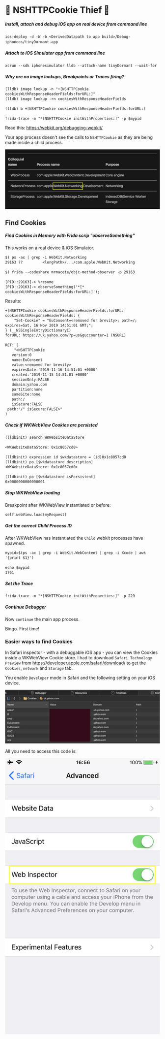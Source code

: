 # 🍪 NSHTTPCookie Thief 🍪
##### Install, attach and debug iOS app on real device from command line
`ios-deploy -d -W -b <DerivedDatapath to app build>/Debug-iphoneos/tinyDormant.app`

##### Attach to iOS Simulator app from command line
`xcrun --sdk iphonesimulator lldb --attach-name tinyDormant --wait-for`

##### Why are no image lookups, Breakpoints or Traces firing?
```
(lldb) image lookup -n "+[NSHTTPCookie cookiesWithResponseHeaderFields:forURL:]"
(lldb) image lookup -rn cookiesWithResponseHeaderFields

(lldb) b +[NSHTTPCookie cookiesWithResponseHeaderFields:forURL:]

frida-trace -m "*[NSHTTPCookie initWithProperties:]" -p $mypid
```
Read this:
https://webkit.org/debugging-webkit/

Your app process doesn't see the calls to `NSHTTPCookie` as they are being made inside a child process.

![webkit_processes](/4b_NSHTTPCookie_thief/webkit_overview.png)

## Find Cookies
##### Find Cookies in Memory with Frida scrip "observeSomething"
This works on a real device & iOS Simulator.

```
$) ps -ax | grep -i WebKit.Networking
29163 ??         <longPath>/.../com.apple.WebKit.Networking

$) frida --codeshare mrmacete/objc-method-observer -p 29163

[PID::29163]-> %resume                           
[PID::29163]-> observeSomething('*[* cookiesWithResponseHeaderFields:forURL:]');
 ```
 Results:
 ```
+[NSHTTPCookie cookiesWithResponseHeaderFields:forURL:]
 cookiesWithResponseHeaderFields: {
     "Set-Cookie" = "EuConsent=<removed for brevity>; path=/; expires=Sat, 16 Nov 2019 14:51:01 GMT;";
 } (__NSSingleEntryDictionaryI)
 forURL: https://uk.yahoo.com/?p=us&guccounter=1 (NSURL)

 RET: (
     "<NSHTTPCookie
 	version:0
 	name:EuConsent
 	value:<removed for brevity>
 	expiresDate:'2019-11-16 14:51:01 +0000'
 	created:'2019-11-15 14:51:01 +0000'
 	sessionOnly:FALSE
 	domain:yahoo.com
 	partition:none
 	sameSite:none
 	path:/
 	isSecure:FALSE
  path:"/" isSecure:FALSE>"
 )
```


##### Check if WKWebView Cookies are persisted
```
(lldbinit) search WKWebsiteDataStore

<WKWebsiteDataStore: 0x1c8057cd0>

(lldbinit) expression id $wkdatastore = (id)0x1c8057cd0
(lldbinit) po [$wkdatastore description]
<WKWebsiteDataStore: 0x1c8057cd0>

(lldbinit) po [$wkdatastore isPersistent]
0x0000000000000001
```
##### Stop WKWebView loading
Breakpoint after WKWebView instantiated or before:
```
self.webView.load(myRequest)
```
##### Get the correct Child Process ID
After WKWebView has instantiated the `Child` webkit processes have spawned.

```
mypid=$(ps -ax | grep -i WebKit.WebContent | grep -i Xcode | awk '{print $1}')

echo $mypid
1761

```
##### Set the Trace
```
frida-trace -m "*[NSHTTPCookie initWithProperties:]" -p 229
```
##### Continue Debugger
Now `continue` the main app process.

Bingo.  First time!

### Easier ways to find Cookies
In Safari inspector - with a debuggable iOS app - you can view the Cookies inside a WKWebView Cookie store.  I had to download `Safari Technology Preview` from https://developer.apple.com/safari/download/ to get the `Cookies`, `network` and `Storage` tab.

You enable `Developer` mode in Safari and the following setting on your iOS device.

![](/4b_NSHTTPCookie_thief/safari_cookie_inspector.png)

All you need to access this code is:

![settings](/4b_NSHTTPCookie_thief/setting.PNG)
